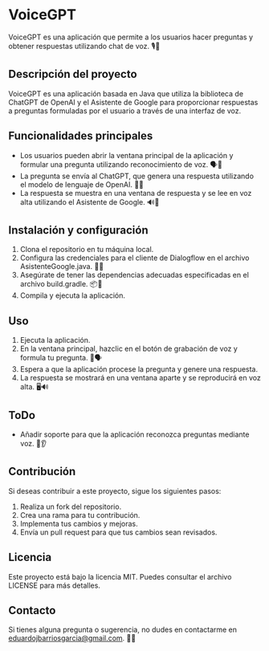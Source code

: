 # VoiceGPT

VoiceGPT es una aplicación que permite a los usuarios hacer preguntas y obtener respuestas utilizando chat de voz. 🎙️💬

## Descripción del proyecto

VoiceGPT es una aplicación basada en Java que utiliza la biblioteca de ChatGPT de OpenAI y el Asistente de Google para proporcionar respuestas a preguntas formuladas por el usuario a través de una interfaz de voz.

## Funcionalidades principales

- Los usuarios pueden abrir la ventana principal de la aplicación y formular una pregunta utilizando reconocimiento de voz. 🗣️🤔
- La pregunta se envía al ChatGPT, que genera una respuesta utilizando el modelo de lenguaje de OpenAI. 💭💡
- La respuesta se muestra en una ventana de respuesta y se lee en voz alta utilizando el Asistente de Google. 🔊📢

## Instalación y configuración

1. Clona el repositorio en tu máquina local.
2. Configura las credenciales para el cliente de Dialogflow en el archivo AsistenteGoogle.java. 📝🔑
3. Asegúrate de tener las dependencias adecuadas especificadas en el archivo build.gradle. 📦🔧
4. Compila y ejecuta la aplicación.

## Uso

1. Ejecuta la aplicación.
2. En la ventana principal, hazclic en el botón de grabación de voz y formula tu pregunta. 🎤🗣️
3. Espera a que la aplicación procese la pregunta y genere una respuesta.
4. La respuesta se mostrará en una ventana aparte y se reproducirá en voz alta. 🖥️🔊

## ToDo

- Añadir soporte para que la aplicación reconozca preguntas mediante voz. 🎤👂

## Contribución

Si deseas contribuir a este proyecto, sigue los siguientes pasos:

1. Realiza un fork del repositorio.
2. Crea una rama para tu contribución.
3. Implementa tus cambios y mejoras.
4. Envía un pull request para que tus cambios sean revisados.

## Licencia

Este proyecto está bajo la licencia MIT. Puedes consultar el archivo LICENSE para más detalles.

## Contacto

Si tienes alguna pregunta o sugerencia, no dudes en contactarme en eduardojbarriosgarcia@gmail.com. 📧🙂
